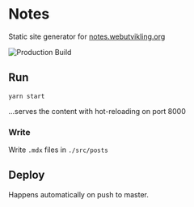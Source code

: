 # Notes

Static site generator for [notes.webutvikling.org](https://notes.webutvikling.org)

![Production Build](https://github.com/tomfa/notes/workflows/Production%20Build/badge.svg)

## Run

```
yarn start
```
...serves the content with hot-reloading on port 8000


### Write 
Write `.mdx` files in `./src/posts`

## Deploy

Happens automatically on push to master. 
